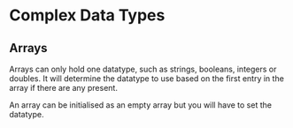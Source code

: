 # Complex Data Types

## Arrays

Arrays can only hold one datatype, such as strings, booleans, integers or doubles. It will determine the datatype to use based on the first entry in the array if there are any present.

An array can be initialised as an empty array but you will have to set the datatype.